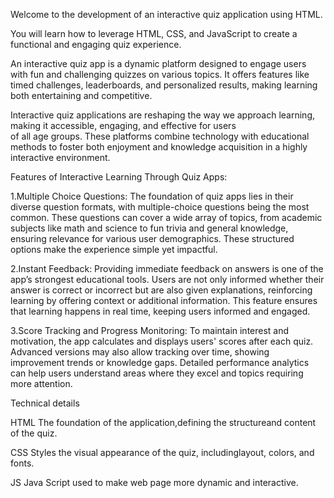Welcome to the development of an interactive quiz 
application  using HTML.

You will learn how to leverage HTML, CSS, and
   JavaScript to create a functional and engaging quiz
   experience.

An interactive quiz app is a dynamic platform designed to engage users with fun and challenging quizzes on various topics. 
It offers features like timed challenges, leaderboards, and personalized results, making learning both entertaining and competitive. 

Interactive quiz applications are reshaping the way we approach learning, making it accessible, engaging, and effective for users  
of all age groups. These platforms combine technology with educational methods to foster both enjoyment and knowledge acquisition 
in a highly interactive environment.

Features of Interactive Learning Through Quiz Apps:

1.Multiple Choice Questions: The foundation of quiz apps lies in their diverse question formats, with multiple-choice questions being 
the most common. These questions can cover a wide array of topics, from academic subjects like math and science to fun trivia and general 
knowledge, ensuring relevance for various user demographics. These structured options make the experience simple yet impactful.

2.Instant Feedback: Providing immediate feedback on answers is one of the app’s strongest educational tools. Users are not only informed 
whether their answer is correct or incorrect but are also given explanations, reinforcing learning by offering context or additional
information. This feature ensures that learning happens in real time, keeping users informed and engaged.

3.Score Tracking and Progress Monitoring: To maintain interest and motivation, the app calculates and displays users' scores after each quiz.
Advanced versions may also allow tracking over time, showing improvement trends or knowledge gaps. Detailed performance analytics can help
users understand areas where they excel and topics requiring more attention.

Technical details

HTML
The foundation of the
application,defining the 
structureand content of 
the quiz.

CSS
Styles the visual
appearance of the quiz,
includinglayout, colors,
and fonts.

JS
Java Script used to make web page more dynamic and interactive.






